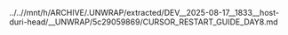 ../..//mnt/h/ARCHIVE/.UNWRAP/extracted/DEV__2025-08-17__1833__host-duri-head/__UNWRAP/5c29059869/CURSOR_RESTART_GUIDE_DAY8.md